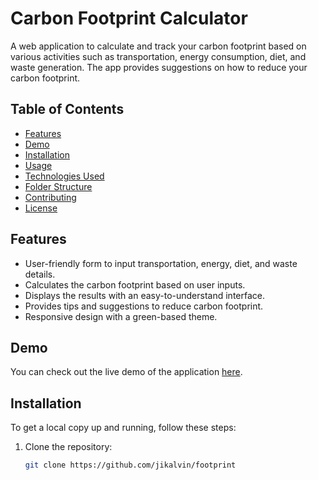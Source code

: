 # Carbon Footprint Calculator

A web application to calculate and track your carbon footprint based on various activities such as transportation, energy consumption, diet, and waste generation. The app provides suggestions on how to reduce your carbon footprint.

## Table of Contents

- [Features](#features)
- [Demo](#demo)
- [Installation](#installation)
- [Usage](#usage)
- [Technologies Used](#technologies-used)
- [Folder Structure](#folder-structure)
- [Contributing](#contributing)
- [License](#license)

## Features

- User-friendly form to input transportation, energy, diet, and waste details.
- Calculates the carbon footprint based on user inputs.
- Displays the results with an easy-to-understand interface.
- Provides tips and suggestions to reduce carbon footprint.
- Responsive design with a green-based theme.

## Demo

You can check out the live demo of the application [here](#).

## Installation

To get a local copy up and running, follow these steps:

1. Clone the repository:
   ```bash
   git clone https://github.com/jikalvin/footprint
